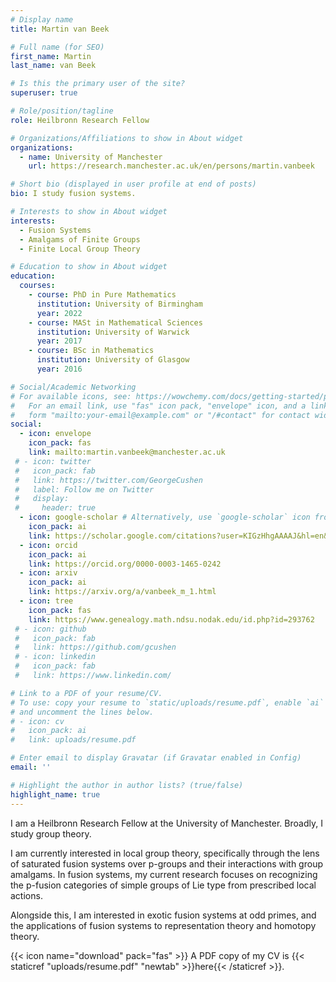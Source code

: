 ```yaml
---
# Display name
title: Martin van Beek

# Full name (for SEO)
first_name: Martin
last_name: van Beek

# Is this the primary user of the site?
superuser: true

# Role/position/tagline
role: Heilbronn Research Fellow

# Organizations/Affiliations to show in About widget
organizations:
  - name: University of Manchester
    url: https://research.manchester.ac.uk/en/persons/martin.vanbeek

# Short bio (displayed in user profile at end of posts)
bio: I study fusion systems.

# Interests to show in About widget
interests:
  - Fusion Systems
  - Amalgams of Finite Groups
  - Finite Local Group Theory

# Education to show in About widget
education:
  courses:
    - course: PhD in Pure Mathematics
      institution: University of Birmingham
      year: 2022
    - course: MASt in Mathematical Sciences
      institution: University of Warwick
      year: 2017
    - course: BSc in Mathematics
      institution: University of Glasgow
      year: 2016

# Social/Academic Networking
# For available icons, see: https://wowchemy.com/docs/getting-started/page-builder/#icons
#   For an email link, use "fas" icon pack, "envelope" icon, and a link in the
#   form "mailto:your-email@example.com" or "/#contact" for contact widget.
social:
  - icon: envelope
    icon_pack: fas
    link: mailto:martin.vanbeek@manchester.ac.uk
 # - icon: twitter
 #   icon_pack: fab
 #   link: https://twitter.com/GeorgeCushen
 #   label: Follow me on Twitter
 #   display:
 #     header: true
  - icon: google-scholar # Alternatively, use `google-scholar` icon from `ai` icon pack
    icon_pack: ai
    link: https://scholar.google.com/citations?user=KIGzHhgAAAAJ&hl=en&oi=ao
  - icon: orcid 
    icon_pack: ai
    link: https://orcid.org/0000-0003-1465-0242
  - icon: arxiv 
    icon_pack: ai
    link: https://arxiv.org/a/vanbeek_m_1.html
  - icon: tree
    icon_pack: fas
    link: https://www.genealogy.math.ndsu.nodak.edu/id.php?id=293762
 # - icon: github
 #   icon_pack: fab
 #   link: https://github.com/gcushen
 # - icon: linkedin
 #   icon_pack: fab
 #   link: https://www.linkedin.com/

# Link to a PDF of your resume/CV.
# To use: copy your resume to `static/uploads/resume.pdf`, enable `ai` icons in `params.yaml`,
# and uncomment the lines below.
# - icon: cv
#   icon_pack: ai
#   link: uploads/resume.pdf

# Enter email to display Gravatar (if Gravatar enabled in Config)
email: ''

# Highlight the author in author lists? (true/false)
highlight_name: true
---
```


I am a Heilbronn Research Fellow at the University of Manchester. Broadly, I study group theory.

I am currently interested in local group theory, specifically through the lens of saturated fusion systems over p-groups and their interactions with group amalgams. In fusion systems, my current research focuses on recognizing the p-fusion categories of simple groups of Lie type from prescribed local actions. 

Alongside this, I am interested in exotic fusion systems at odd primes, and the applications of fusion systems to representation theory and homotopy theory.

{{< icon name="download" pack="fas" >}} A PDF copy of my CV is {{< staticref "uploads/resume.pdf" "newtab" >}}here{{< /staticref >}}.
